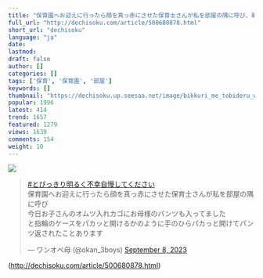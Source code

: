 ```yaml
---
title: "保育園へお迎えに行ったら顔を真っ赤にさせた保育士さんが私を部屋の隅に呼び、恥ずかしい目にあった話→「パンツwwww」"
full_url: "http://dechisoku.com/article/500680878.html"
short_url: "dechisoku"
language: "ja"
date: 
lastmod: 
draft: false
author: []
categories: []
tags: ['保育', '保育園', '部屋']
keywords: []
thumbnail: "https://dechisoku.up.seesaa.net/image/bikkuri_me_tobideru_woman-14235.png"
popular: 1996
latest: 414
trend: 1657
featured: 1279
views: 1639
comments: 154
weight: 10
---
```


![](https://dechisoku.up.seesaa.net/image/bikkuri_me_tobideru_woman-14235.png)

<blockquote class='twitter-tweet'><p lang='ja' dir='ltr'><a href='https://twitter.com/hashtag/%E3%81%A8%E3%81%B3%E3%81%A3%E3%81%8D%E3%82%8A%E6%98%8E%E3%82%8B%E3%81%8F%E4%B8%8D%E5%B9%B8%E8%87%AA%E6%85%A2%E3%81%97%E3%81%A6%E3%81%8F%E3%81%A0%E3%81%95%E3%81%84?src=hash&ref_src=twsrc%5Etfw'>#とびっきり明るく不幸自慢してください</a> <br>保育園へお迎えに行ったら顔を真っ赤にさせた保育士さんが私を部屋の隅に呼び<br>今日お子さんのオムツ入れカゴにお母様のパンツも入ってました<br>と指輪のケースをパカッと開けるかのように手のひらパカっと開けてパンツ返されたことあります</p>— ワンオペ母 (@okan_3boys) <a href='https://twitter.com/okan_3boys/status/1700057957462086036?ref_src=twsrc%5Etfw'>September 8, 2023</a></blockquote> 

(http://dechisoku.com/article/500680878.html)
